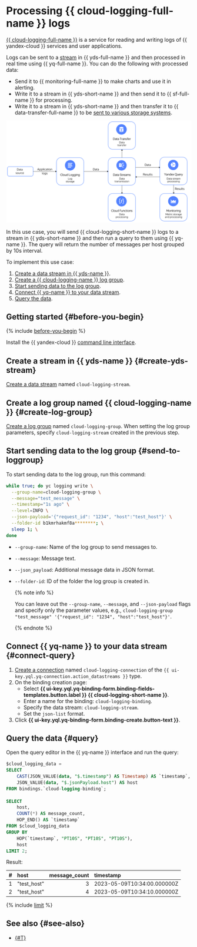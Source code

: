 # Processing {{ cloud-logging-full-name }} logs

[{{ cloud-logging-full-name }}](../../logging/index.yaml) is a service for reading and writing logs of {{ yandex-cloud }} services and user applications.

Logs can be sent to a [stream](../../data-streams/concepts/glossary.md#stream-concepts) in {{ yds-full-name }} and then processed in real time using {{ yq-full-name }}. You can do the following with processed data:

* Send it to {{ monitoring-full-name }} to make charts and use it in alerting.
* Write it to a stream in {{ yds-short-name }} and then send it to {{ sf-full-name }} for processing.
* Write it to a stream in {{ yds-short-name }} and then transfer it to {{ data-transfer-full-name }} to be [sent to various storage systems](../../data-streams/tutorials/data-ingestion.md).

![cloud-logging-to-yq](../../_assets/query/cloud-logging.png)

In this use case, you will send {{ cloud-logging-short-name }} logs to a stream in {{ yds-short-name }} and then run a query to them using {{ yq-name }}. The query will return the number of messages per host grouped by 10s interval.

To implement this use case:

1. [Create a data stream in {{ yds-name }}](#create-yds-stream).
1. [Create a {{ cloud-logging-name }} log group](#create-log-group).
1. [Start sending data to the log group](#send-to-loggroup).
1. [Connect {{ yq-name }} to your data stream](#connect-query).
1. [Query the data](#query).

## Getting started {#before-you-begin}

{% include [before-you-begin](../../_tutorials/_tutorials_includes/before-you-begin.md) %}

Install the {{ yandex-cloud }} [command line interface](../../cli/quickstart.md#install).

## Create a stream in {{ yds-name }} {#create-yds-stream}

[Create a data stream](../../data-streams/operations/manage-streams.md#create-data-stream) named `cloud-logging-stream`.

## Create a log group named {{ cloud-logging-name }} {#create-log-group}

[Create a log group](../../logging/operations/create-group.md) named `cloud-logging-group`. When setting the log group parameters, specify `cloud-logging-stream` created in the previous step.

## Start sending data to the log group {#send-to-loggroup}

To start sending data to the log group, run this command:

```bash
while true; do yc logging write \
  --group-name=cloud-logging-group \
  --message="test_message" \
  --timestamp="1s ago" \
  --level=INFO \
  --json-payload='{"request_id": "1234", "host":"test_host"}' \
  --folder-id b1kmrhakmf8a********; \
  sleep 1; \
done
```

* `--group-name`: Name of the log group to send messages to.
* `--message`: Message text.
* `--json_payload`: Additional message data in JSON format.
* `--folder-id`: ID of the folder the log group is created in.

   {% note info %}

   You can leave out the `--group-name`, `--message`, and `--json-payload` flags and specify only the parameter values, e.g., `cloud-logging-group "test_message" '{"request_id": "1234", "host":"test_host"}'`.

   {% endnote %}

## Connect {{ yq-name }} to your data stream {#connect-query}

1. [Create a connection](../../query/operations/connection.md#create) named `cloud-logging-connection` of the `{{ ui-key.yql.yq-connection.action_datastreams }}` type.
1. On the binding creation page:
    * Select **{{ ui-key.yql.yq-binding-form.binding-fields-templates.button.label }} {{ cloud-logging-short-name }}**.
    * Enter a name for the binding: `cloud-logging-binding`.
    * Specify the data stream: `cloud-logging-stream`.
    * Set the `json-list` format.
1. Click **{{ ui-key.yql.yq-binding-form.binding-create.button-text }}**.

## Query the data {#query}

Open the query editor in the {{ yq-name }} interface and run the query:

```sql
$cloud_logging_data = 
SELECT 
    CAST(JSON_VALUE(data, "$.timestamp") AS Timestamp) AS `timestamp`,
    JSON_VALUE(data, "$.jsonPayload.host") AS host
FROM bindings.`cloud-logging-binding`;

SELECT 
    host, 
    COUNT(*) AS message_count, 
    HOP_END() AS `timestamp`
FROM $cloud_logging_data
GROUP BY 
    HOP(`timestamp`, "PT10S", "PT10S", "PT10S"), 
    host
LIMIT 2;
```

Result:

| # | host | message_count | timestamp |
| :--- | :--- | ---: | :--- |
| 1 | "test_host" | 3 | 2023-05-09T10:34:00.000000Z |
| 2 | "test_host" | 4 | 2023-05-09T10:34:10.000000Z |

{% include [limit](../../query/_includes/select-limit.md) %}

## See also {#see-also}

* [{#T}](../../query/sources-and-sinks/data-streams.md)
